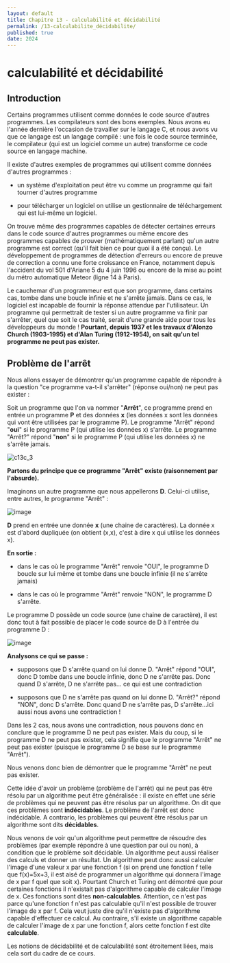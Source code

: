 ```yaml
---
layout: default
title: Chapitre 13 - calculabilité et décidabilité
permalink: /13-calculabilite_décidabilite/
published: true
date: 2024
---
```


# calculabilité et décidabilité

## Introduction

Certains programmes utilisent comme données le code source d'autres programmes. Les compilateurs sont des bons exemples. Nous avons eu l'année dernière l'occasion de travailler sur le langage C, et nous avons vu que ce langage est un langage compilé : une fois le code source terminée, le compilateur (qui est un logiciel comme un autre) transforme ce code source en langage machine.

Il existe d'autres exemples de programmes qui utilisent comme données d'autres programmes :

- un système d'exploitation peut être vu comme un programme qui fait tourner d'autres programme

- pour télécharger un logiciel on utilise un gestionnaire de téléchargement qui est lui-même un logiciel.

On trouve même des programmes capables de détecter certaines erreurs dans le code source d'autres programmes ou même encore des programmes capables de prouver (mathématiquement parlant) qu'un autre programme est correct (qu'il fait bien ce pour quoi il a été conçu). Le développement de programmes de détection d'erreurs ou encore de preuve de correction a connu une forte croissance en France, notamment depuis l'accident du vol 501 d'Ariane 5 du 4 juin 1996 ou encore de la mise au point du métro automatique Meteor (ligne 14 à Paris).

Le cauchemar d'un programmeur est que son programme, dans certains cas, tombe dans une boucle infinie et ne s'arrête jamais. Dans ce cas, le logiciel est incapable de fournir la réponse attendue par l'utilisateur. Un programme qui permettrait de tester si un autre programme va finir par s'arrêter, quel que soit le cas traité, serait d'une grande aide pour tous les développeurs du monde ! **Pourtant, depuis 1937 et les travaux d'Alonzo Church (1903-1995) et d'Alan Turing (1912-1954), on sait qu'un tel programme ne peut pas exister.**

## Problème de l'arrêt

Nous allons essayer de démontrer qu'un programme capable de répondre à la question "ce programme va-t-il s'arrêter" (réponse oui/non) ne peut pas exister :

Soit un programme que l'on va nommer "**Arrêt**", ce programme prend en entrée un programme **P** et des données **x** (les données x sont les données qui vont être utilisées par le programme P). Le programme "Arrêt" répond "**oui**" si le programme P (qui utilise les données x) s'arrête. Le programme "Arrêt?" répond "**non**" si le programme P (qui utilise les données x) ne s'arrête jamais.

![c13c_3](https://github.com/user-attachments/assets/a7848e44-2e85-4c47-949b-8ccc4bb1bdcf)

**Partons du principe que ce programme "Arrêt" existe (raisonnement par l'absurde).**

Imaginons un autre programme que nous appellerons **D**. Celui-ci utilise, entre autres, le programme "Arrêt" :

![image](https://github.com/user-attachments/assets/d4db9171-c4dc-4f9d-8846-30e64ba4d4b6)

**D** prend en entrée une donnée **x** (une chaine de caractères). La donnée x est d'abord dupliquée (on obtient (x,x), c'est à dire x qui utilise les données x).

**En sortie :**

- dans le cas où le programme "Arrêt" renvoie "OUI", le programme D boucle sur lui même et tombe dans une boucle infinie (il ne s'arrête jamais)

- dans le cas où le programme "Arrêt" renvoie "NON", le programme D s'arrête.

Le programme D possède un code source (une chaine de caractère), il est donc tout à fait possible de placer le code source de D à l'entrée du programme D :

![image](https://github.com/user-attachments/assets/c1e64753-6181-43b3-b392-dd664a9940fb)

**Analysons ce qui se passe :**

- supposons que D s'arrête quand on lui donne D. "Arrêt" répond "OUI", donc D tombe dans une boucle infinie, donc D ne s'arrête pas. Donc quand D s'arrête, D ne s'arrête pas... ce qui est une contradiction

- supposons que D ne s'arrête pas quand on lui donne D. "Arrêt?" répond "NON", donc D s'arrête. Donc quand D ne s'arrête pas, D s'arrête...ici aussi nous avons une contradiction !

Dans les 2 cas, nous avons une contradiction, nous pouvons donc en conclure que le programme D ne peut pas exister. Mais du coup, si le programme D ne peut pas exister, cela signifie que le programme "Arrêt" ne peut pas exister (puisque le programme D se base sur le programme "Arrêt").

Nous venons donc bien de démontrer que le programme "Arrêt" ne peut pas exister.

Cette idée d'avoir un problème (problème de l'arrêt) qui ne peut pas être résolu par un algorithme peut être généralisée : il existe en effet une série de problèmes qui ne peuvent pas être résolus par un algorithme. On dit que ces problèmes sont **indécidables**. Le problème de l'arrêt est donc indécidable. A contrario, les problèmes qui peuvent être résolus par un algorithme sont dits **décidables**.

Nous venons de voir qu'un algorithme peut permettre de résoudre des problèmes (par exemple répondre à une question par oui ou non), à condition que le problème soit décidable. Un algorithme peut aussi réaliser des calculs et donner un résultat. Un algorithme peut donc aussi calculer l'image d'une valeur x par une fonction f (si on prend une fonction f telle que f(x)=5x+3, il est aisé de programmer un algorithme qui donnera l'image de x par f quel que soit x). Pourtant Church et Turing ont démontré que pour certaines fonctions il n'existait pas d'algorithme capable de calculer l'image de x. Ces fonctions sont dites **non-calculables**. Attention, ce n'est pas parce qu'une fonction f n'est pas calculable qu'il n'est possible de trouver l'image de x par f. Cela veut juste dire qu'il n'existe pas d'algorithme capable d'effectuer ce calcul. Au contraire, s'il existe un algorithme capable de calculer l'image de x par une fonction f, alors cette fonction f est dite **calculable**.

Les notions de décidabilité et de calculabilité sont étroitement liées, mais cela sort du cadre de ce cours.
